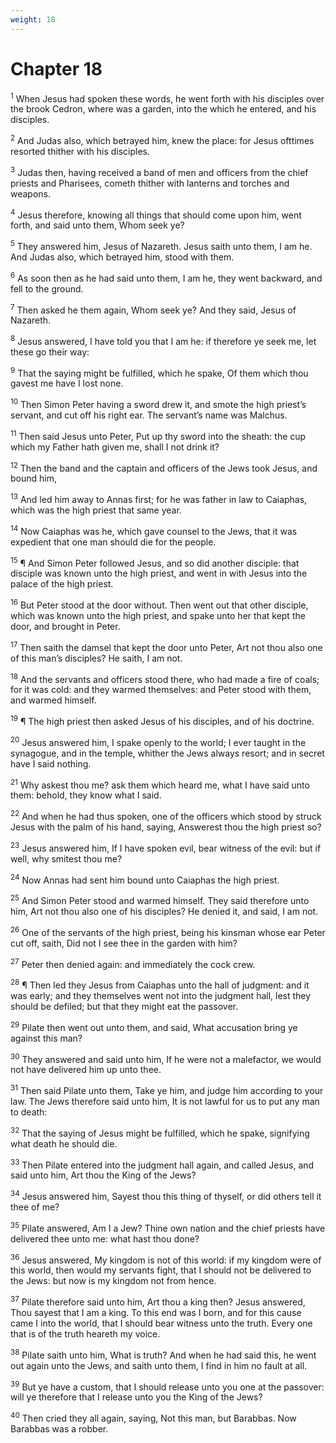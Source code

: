 ```yaml
---
weight: 18
---
```


# Chapter 18

<sup>1</sup> When Jesus had spoken these words, he went forth with his disciples over the brook Cedron, where was a garden, into the which he entered, and his disciples. 

<sup>2</sup> And Judas also, which betrayed him, knew the place: for Jesus ofttimes resorted thither with his disciples. 

<sup>3</sup> Judas then, having received a band of men and officers from the chief priests and Pharisees, cometh thither with lanterns and torches and weapons. 

<sup>4</sup> Jesus therefore, knowing all things that should come upon him, went forth, and said unto them, Whom seek ye? 

<sup>5</sup> They answered him, Jesus of Nazareth. Jesus saith unto them, I am he. And Judas also, which betrayed him, stood with them. 

<sup>6</sup> As soon then as he had said unto them, I am he, they went backward, and fell to the ground. 

<sup>7</sup> Then asked he them again, Whom seek ye? And they said, Jesus of Nazareth. 

<sup>8</sup> Jesus answered, I have told you that I am he: if therefore ye seek me, let these go their way: 

<sup>9</sup> That the saying might be fulfilled, which he spake, Of them which thou gavest me have I lost none. 

<sup>10</sup> Then Simon Peter having a sword drew it, and smote the high priest’s servant, and cut off his right ear. The servant’s name was Malchus. 

<sup>11</sup> Then said Jesus unto Peter, Put up thy sword into the sheath: the cup which my Father hath given me, shall I not drink it? 

<sup>12</sup> Then the band and the captain and officers of the Jews took Jesus, and bound him, 

<sup>13</sup> And led him away to Annas first; for he was father in law to Caiaphas, which was the high priest that same year. 

<sup>14</sup> Now Caiaphas was he, which gave counsel to the Jews, that it was expedient that one man should die for the people. 

<sup>15</sup> ¶ And Simon Peter followed Jesus, and so did another disciple: that disciple was known unto the high priest, and went in with Jesus into the palace of the high priest. 

<sup>16</sup> But Peter stood at the door without. Then went out that other disciple, which was known unto the high priest, and spake unto her that kept the door, and brought in Peter. 

<sup>17</sup> Then saith the damsel that kept the door unto Peter, Art not thou also one of this man’s disciples? He saith, I am not. 

<sup>18</sup> And the servants and officers stood there, who had made a fire of coals; for it was cold: and they warmed themselves: and Peter stood with them, and warmed himself. 

<sup>19</sup> ¶ The high priest then asked Jesus of his disciples, and of his doctrine. 

<sup>20</sup> Jesus answered him, I spake openly to the world; I ever taught in the synagogue, and in the temple, whither the Jews always resort; and in secret have I said nothing. 

<sup>21</sup> Why askest thou me? ask them which heard me, what I have said unto them: behold, they know what I said. 

<sup>22</sup> And when he had thus spoken, one of the officers which stood by struck Jesus with the palm of his hand, saying, Answerest thou the high priest so? 

<sup>23</sup> Jesus answered him, If I have spoken evil, bear witness of the evil: but if well, why smitest thou me? 

<sup>24</sup> Now Annas had sent him bound unto Caiaphas the high priest. 

<sup>25</sup> And Simon Peter stood and warmed himself. They said therefore unto him, Art not thou also one of his disciples? He denied it, and said, I am not. 

<sup>26</sup> One of the servants of the high priest, being his kinsman whose ear Peter cut off, saith, Did not I see thee in the garden with him? 

<sup>27</sup> Peter then denied again: and immediately the cock crew. 

<sup>28</sup> ¶ Then led they Jesus from Caiaphas unto the hall of judgment: and it was early; and they themselves went not into the judgment hall, lest they should be defiled; but that they might eat the passover. 

<sup>29</sup> Pilate then went out unto them, and said, What accusation bring ye against this man? 

<sup>30</sup> They answered and said unto him, If he were not a malefactor, we would not have delivered him up unto thee. 

<sup>31</sup> Then said Pilate unto them, Take ye him, and judge him according to your law. The Jews therefore said unto him, It is not lawful for us to put any man to death: 

<sup>32</sup> That the saying of Jesus might be fulfilled, which he spake, signifying what death he should die. 

<sup>33</sup> Then Pilate entered into the judgment hall again, and called Jesus, and said unto him, Art thou the King of the Jews? 

<sup>34</sup> Jesus answered him, Sayest thou this thing of thyself, or did others tell it thee of me? 

<sup>35</sup> Pilate answered, Am I a Jew? Thine own nation and the chief priests have delivered thee unto me: what hast thou done? 

<sup>36</sup> Jesus answered, My kingdom is not of this world: if my kingdom were of this world, then would my servants fight, that I should not be delivered to the Jews: but now is my kingdom not from hence. 

<sup>37</sup> Pilate therefore said unto him, Art thou a king then? Jesus answered, Thou sayest that I am a king. To this end was I born, and for this cause came I into the world, that I should bear witness unto the truth. Every one that is of the truth heareth my voice. 

<sup>38</sup> Pilate saith unto him, What is truth? And when he had said this, he went out again unto the Jews, and saith unto them, I find in him no fault at all. 

<sup>39</sup> But ye have a custom, that I should release unto you one at the passover: will ye therefore that I release unto you the King of the Jews? 

<sup>40</sup> Then cried they all again, saying, Not this man, but Barabbas. Now Barabbas was a robber. 


